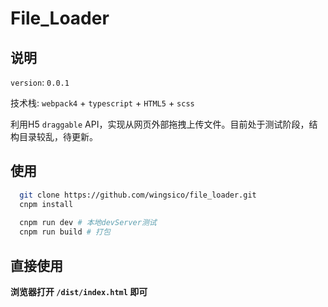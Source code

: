 # File_Loader 

## 说明

  `version`: `0.0.1`

  技术栈: `webpack4` + `typescript` + `HTML5` + `scss`

  利用H5 `draggable` API，实现从网页外部拖拽上传文件。目前处于测试阶段，结构目录较乱，待更新。

## 使用

```bash
  git clone https://github.com/wingsico/file_loader.git
  cnpm install
  
  cnpm run dev # 本地devServer测试
  cnpm run build # 打包
```

## 直接使用

**浏览器打开 `/dist/index.html` 即可**